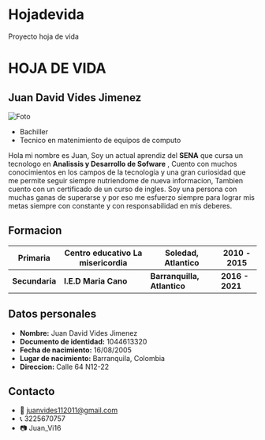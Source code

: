 # Hojadevida
Proyecto hoja de vida
# HOJA DE VIDA 
## Juan David Vides Jimenez

![Foto](https://avatars.githubusercontent.com/u/105831942?v=4)
- Bachiller 
- Tecnico en matenimiento de equipos de computo

Hola mi nombre es Juan, Soy un actual aprendiz del **SENA** que cursa un tecnologo en **Analissis y Desarrollo de Sofware** , Cuento con muchos conocimientos en los campos de la tecnología y una gran curiosidad que me permite seguir siempre nutriendome de nueva informacion, Tambien cuento con un certificado de un curso de ingles.
Soy una persona con muchas ganas de superarse y por eso me esfuerzo siempre para lograr mis metas siempre con constante y con responsabilidad en mis deberes.
## Formacion
| Primaria     | Centro educativo La misericordia | Soledad, Atlantico | 2010 - 2015 |
|-------------------|-------------|---------------|--------------|
| **Secundaria**   | **I.E.D Maria Cano** | **Barranquilla, Atlantico**  | **2016 - 2021** |
## Datos personales
- **Nombre:** Juan David Vides Jimenez
- **Documento de identidad:** 1044613320
- **Fecha de nacimiento:** 16/08/2005
- **Lugar de nacimiento:** Barranquila, Colombia
- **Direccion:** Calle 64 N12-22
## Contacto 
- 📧 juanvides112011@gmail.com
- 📞 3225670757
- 📷 Juan_Vi16
